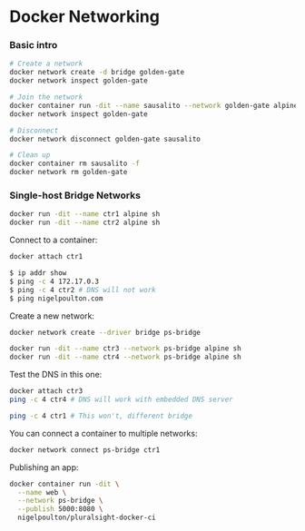 # Docker Networking

### Basic intro

```sh
# Create a network
docker network create -d bridge golden-gate
docker network inspect golden-gate

# Join the network
docker container run -dit --name sausalito --network golden-gate alpine sh
docker network inspect golden-gate

# Disconnect
docker network disconnect golden-gate sausalito

# Clean up
docker container rm sausalito -f
docker network rm golden-gate
```

### Single-host Bridge Networks

```sh
docker run -dit --name ctr1 alpine sh
docker run -dit --name ctr2 alpine sh
```

Connect to a container:

```sh
docker attach ctr1

$ ip addr show
$ ping -c 4 172.17.0.3
$ ping -c 4 ctr2 # DNS will not work
$ ping nigelpoulton.com
```

Create a new network:

```sh
docker network create --driver bridge ps-bridge
```

```sh
docker run -dit --name ctr3 --network ps-bridge alpine sh 
docker run -dit --name ctr4 --network ps-bridge alpine sh 
```

Test the DNS in this one:

```sh
docker attach ctr3
ping -c 4 ctr4 # DNS will work with embedded DNS server

ping -c 4 ctr1 # This won't, different bridge
```

You can connect a container to multiple networks:

```sh
docker network connect ps-bridge ctr1
```

Publishing an app:

```sh
docker container run -dit \
  --name web \
  --network ps-bridge \
  --publish 5000:8080 \
  nigelpoulton/pluralsight-docker-ci
```
